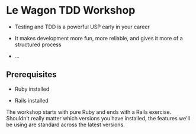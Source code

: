 # Le Wagon TDD Workshop

* Testing and TDD is a powerful USP early in your career

* It makes development more fun, more reliable, and gives it more of a structured process

* ...

## Prerequisites

* Ruby installed

* Rails installed

The workshop starts with pure Ruby and ends with a Rails exercise. Shouldn't really matter which versions you have installed, the features we'll be using are standard across the latest versions.
